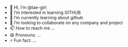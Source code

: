 - 👋 Hi, I’m @tae-girl
- 👀 I’m interested in learning GITHUB
- 🌱 I’m currently learning about github
- 💞️ I’m looking to collaborate on any company and project 
- 📫 How to reach me ...
- 😄 Pronouns: ...
- ⚡ Fun fact: ...

<!---
tae-girl/tae-girl is a ✨ special ✨ repository because its `README.md` (this file) appears on your GitHub profile.
You can click the Preview link to take a look at your changes.
--->
